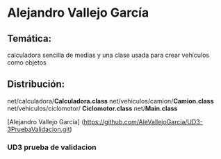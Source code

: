 # Alejandro Vallejo García
## Temática: 
<p>calculadora sencilla de medias y una clase usada para crear vehículos como objetos</p> 

## Distribución:
net/calculadora/**Calculadora.class**
net/vehiculos/camion/**Camion.class**
net/vehiculos/ciclomotor/ **Ciclomotor.class**
net/__Main.class__ 

[Alejandro Vallejo García] (https://github.com/AleVallejoGarcia/UD3-3PruebaValidacion.git)


### UD3 prueba de validacion
